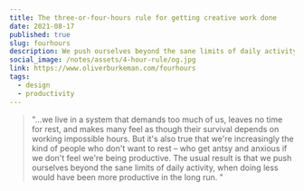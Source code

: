```yaml
---
title: The three-or-four-hours rule for getting creative work done
date: 2021-08-17
published: true
slug: fourhours
description: We push ourselves beyond the sane limits of daily activity when doing less would have been more productive in the long run.
social_image: /notes/assets/4-hour-rule/og.jpg
link: https://www.oliverburkeman.com/fourhours
tags:
  - design
  - productivity
---
```


> "...we live in a system that demands too much of us, leaves no time for rest, and makes many feel as though their survival depends on working impossible hours. But it's also true that we're increasingly the kind of people who don't want to rest – who get antsy and anxious if we don't feel we're being productive. The usual result is that we push ourselves beyond the sane limits of daily activity, when doing less would have been more productive in the long run. "
